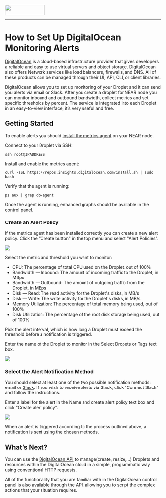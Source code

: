 <img src="https://vitalpoint.ai/wp-content/uploads/2020/06/near_logo-1.png"  width="128" height="33">

---

# How to Set Up DigitalOcean Monitoring Alerts

[DigitalOcean](https://www.digitalocean.com) is a cloud-based infrastructure provider that gives developers a reliable and easy to use virtual servers and object storage. DigitalOcean also offers Network services like load balancers, firewalls, and DNS.  All of these products can be managed through their UI, API, CLI, or client libraries. 

DigitalOcean allows you to set up monitoring of your Droplet and it can send you alerts via email or Slack. After you create a droplet for NEAR node you can monitor inbound and outbound bandwidth, collect metrics and set specific thresholds by percent. The service is integrated into each Droplet in an easy-to-view interface, it’s very useful and free.

## Getting Started

To enable alerts you should [install the metrics agent](https://www.digitalocean.com/docs/monitoring/how-to/install-agent/) on your NEAR node.

Connect to your Droplet via SSH:
```
ssh root@IPADDRESS
````

Install and enable the metrics agent:
```
curl -sSL https://repos.insights.digitalocean.com/install.sh | sudo bash
```

Verify that the agent is running:
```
ps aux | grep do-agent
```

Once the agent is running, enhanced graphs should be available in the control panel.

### Create an Alert Policy

If the metrics agent has been installed correctly you can create a new alert policy. Click the "Create button" in the top menu and select "Alert Policies".

![](https://raw.githubusercontent.com/masknetgoal634/StakeWarsGuides/master/img/send_alerts_create_policy.png)

Select the metric and threshold you want to monitor:

- CPU: The percentage of total CPU used on the Droplet, out of 100%
- Bandwidth — Inbound: The amount of incoming traffic to the Droplet, in MBps
- Bandwidth — Outbound: The amount of outgoing traffic from the Droplet, in MBps
- Disk — Read: The read activity for the Droplet's disks, in MB/s
- Disk — Write: The write activity for the Droplet's disks, in MB/s
- Memory Utilization: The percentage of total memory being used, out of 100%
- Disk Utilization: The percentage of the root disk storage being used, out of 100%

Pick the alert interval, which is how long a Droplet must exceed the threshold before a notification is triggered.

Enter the name of the Droplet to monitor in the Select Dropets or Tags text box.

![](https://raw.githubusercontent.com/masknetgoal634/StakeWarsGuides/master/img/send_alerts_select_droplets.png)

### Select the Alert Notification Method

You should select at least one of the two possible notification methods: email or [Slack](https://slack.com/).
If you wish to receive alerts via Slack, click "Connect Slack" and follow the instructions. 

Enter a label for the alert in the Name and create alert policy text box and click "Create alert policy".

![](https://raw.githubusercontent.com/masknetgoal634/StakeWarsGuides/master/img/send_alerts_alert_policy.png)

When an alert is triggered according to the process outlined above, a notification is sent using the chosen methods.

## What’s Next?

You can use the [DigitalOcean API](https://developers.digitalocean.com/documentation/v2/) to manage(create, resize,...) Droplets and resources within the DigitalOcean cloud in a simple, programmatic way using conventional HTTP requests. 

All of the functionality that you are familiar with in the DigitalOcean control panel is also available through the API, allowing you to script the complex actions that your situation requires.

